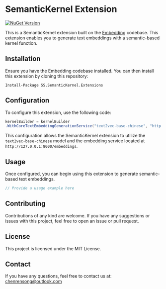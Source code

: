 # SemanticKernel Extension

[![NuGet Version](https://img.shields.io/nuget/v/SS.SemanticKernel.Extensions.svg?style=flat)](https://www.nuget.org/packages?q=SS.SemanticKernel.Extensions) 

This is a SemanticKernel extension built on the [Embedding](https://github.com/chenrensong/Embedding) codebase. This extension enables you to generate text embeddings with a semantic-based kernel function.

## Installation

Ensure you have the Embedding codebase installed. You can then install this extension by cloning this repository:

```
Install-Package SS.SemanticKernel.Extensions
```

## Configuration

To configure this extension, use the following code:

```csharp
kernelBuilder = kernelBuilder
.WithCoreTextEmbeddingGenerationService("text2vec-base-chinese", "http://127.0.0.1:8000/embeddings");
```

This configuration allows the SemanticKernel extension to utilize the `text2vec-base-chinese` model and the embedding service located at `http://127.0.0.1:8000/embeddings`.

## Usage

Once configured, you can begin using this extension to generate semantic-based text embeddings.

```csharp
// Provide a usage example here
```

## Contributing

Contributions of any kind are welcome. If you have any suggestions or issues with this project, feel free to open an issue or pull request.

## License

This project is licensed under the MIT License.

## Contact

If you have any questions, feel free to contact us at: chenrensong@outlook.com

